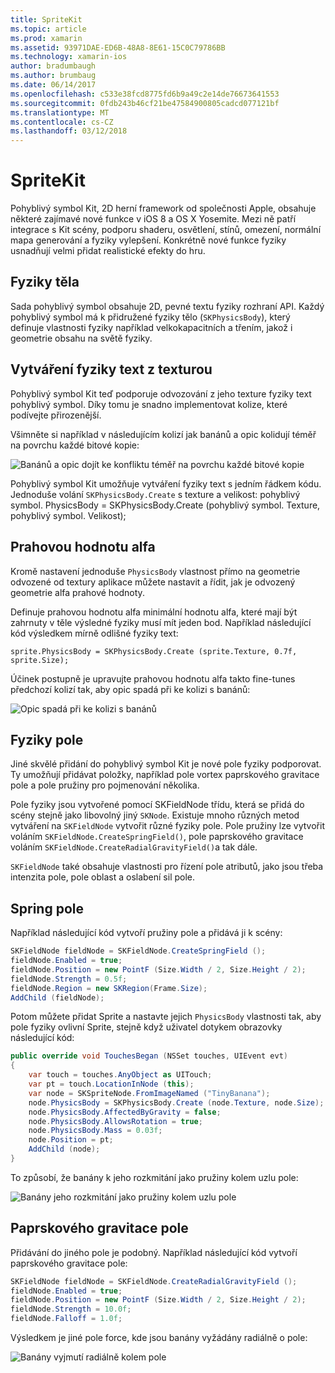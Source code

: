 ```yaml
---
title: SpriteKit
ms.topic: article
ms.prod: xamarin
ms.assetid: 93971DAE-ED6B-48A8-8E61-15C0C79786BB
ms.technology: xamarin-ios
author: bradumbaugh
ms.author: brumbaug
ms.date: 06/14/2017
ms.openlocfilehash: c533e38fcd8775fd6b9a49c2e14de76673641553
ms.sourcegitcommit: 0fdb243b46cf21be47584900805cadcd077121bf
ms.translationtype: MT
ms.contentlocale: cs-CZ
ms.lasthandoff: 03/12/2018
---
```

# <a name="spritekit"></a>SpriteKit

Pohyblivý symbol Kit, 2D herní framework od společnosti Apple, obsahuje některé zajímavé nové funkce v iOS 8 a OS X Yosemite. Mezi ně patří integrace s Kit scény, podporu shaderu, osvětlení, stínů, omezení, normální mapa generování a fyziky vylepšení. Konkrétně nové funkce fyziky usnadňují velmi přidat realistické efekty do hru.

## <a name="physics-bodies"></a>Fyziky těla

Sada pohyblivý symbol obsahuje 2D, pevné textu fyziky rozhraní API. Každý pohyblivý symbol má k přidružené fyziky tělo (`SKPhysicsBody`), který definuje vlastnosti fyziky například velkokapacitních a třením, jakož i geometrie obsahu na světě fyziky.

## <a name="creating-a-physics-body-from-a-texture"></a>Vytváření fyziky text z texturou
Pohyblivý symbol Kit teď podporuje odvozování z jeho texture fyziky text pohyblivý symbol. Díky tomu je snadno implementovat kolize, které podívejte přirozenější.

Všimněte si například v následujícím kolizí jak banánů a opic kolidují téměř na povrchu každé bitové kopie:
 
![](spritekit-images/image13.png "Banánů a opic dojít ke konfliktu téměř na povrchu každé bitové kopie")

Pohyblivý symbol Kit umožňuje vytváření fyziky text s jedním řádkem kódu. Jednoduše volání `SKPhysicsBody.Create` s texture a velikost: pohyblivý symbol. PhysicsBody = SKPhysicsBody.Create (pohyblivý symbol. Texture, pohyblivý symbol. Velikost);

## <a name="alpha-threshold"></a>Prahovou hodnotu alfa

Kromě nastavení jednoduše `PhysicsBody` vlastnost přímo na geometrie odvozené od textury aplikace můžete nastavit a řídit, jak je odvozený geometrie alfa prahové hodnoty. 

Definuje prahovou hodnotu alfa minimální hodnotu alfa, které mají být zahrnuty v těle výsledné fyziky musí mít jeden bod. Například následující kód výsledkem mírně odlišné fyziky text:

```chsarp
sprite.PhysicsBody = SKPhysicsBody.Create (sprite.Texture, 0.7f, sprite.Size);
```

Účinek postupně je upravujte prahovou hodnotu alfa takto fine-tunes předchozí kolizí tak, aby opic spadá při ke kolizi s banánů:

![](spritekit-images/image14.png "Opic spadá při ke kolizi s banánů")
 
## <a name="physics-fields"></a>Fyziky pole

Jiné skvělé přidání do pohyblivý symbol Kit je nové pole fyziky podporovat. Ty umožňují přidávat položky, například pole vortex paprskového gravitace pole a pole pružiny pro pojmenování několika.

Pole fyziky jsou vytvořené pomocí SKFieldNode třídu, která se přidá do scény stejně jako libovolný jiný `SKNode`. Existuje mnoho různých metod vytváření na `SKFieldNode` vytvořit různé fyziky pole. Pole pružiny lze vytvořit voláním `SKFieldNode.CreateSpringField()`, pole paprskového gravitace voláním `SKFieldNode.CreateRadialGravityField()`a tak dále.

`SKFieldNode` také obsahuje vlastnosti pro řízení pole atributů, jako jsou třeba intenzita pole, pole oblast a oslabení sil pole.

## <a name="spring-field"></a>Spring pole

Například následující kód vytvoří pružiny pole a přidává ji k scény:

```csharp
SKFieldNode fieldNode = SKFieldNode.CreateSpringField ();
fieldNode.Enabled = true;
fieldNode.Position = new PointF (Size.Width / 2, Size.Height / 2);
fieldNode.Strength = 0.5f;
fieldNode.Region = new SKRegion(Frame.Size);
AddChild (fieldNode);
```

Potom můžete přidat Sprite a nastavte jejich `PhysicsBody` vlastnosti tak, aby pole fyziky ovlivní Sprite, stejně když uživatel dotykem obrazovky následující kód:

```csharp
public override void TouchesBegan (NSSet touches, UIEvent evt)
{
    var touch = touches.AnyObject as UITouch;
    var pt = touch.LocationInNode (this);
    var node = SKSpriteNode.FromImageNamed ("TinyBanana");
    node.PhysicsBody = SKPhysicsBody.Create (node.Texture, node.Size);
    node.PhysicsBody.AffectedByGravity = false;
    node.PhysicsBody.AllowsRotation = true;
    node.PhysicsBody.Mass = 0.03f;
    node.Position = pt;
    AddChild (node);
}
```

To způsobí, že banány k jeho rozkmitání jako pružiny kolem uzlu pole:

![](spritekit-images/image15.png "Banány jeho rozkmitání jako pružiny kolem uzlu pole")
 
## <a name="radial-gravity-field"></a>Paprskového gravitace pole

Přidávání do jiného pole je podobný. Například následující kód vytvoří paprskového gravitace pole:

```csharp
SKFieldNode fieldNode = SKFieldNode.CreateRadialGravityField ();
fieldNode.Enabled = true;
fieldNode.Position = new PointF (Size.Width / 2, Size.Height / 2);
fieldNode.Strength = 10.0f;
fieldNode.Falloff = 1.0f;
```

Výsledkem je jiné pole force, kde jsou banány vyžádány radiálně o pole:

![](spritekit-images/image16.png "Banány vyjmutí radiálně kolem pole")